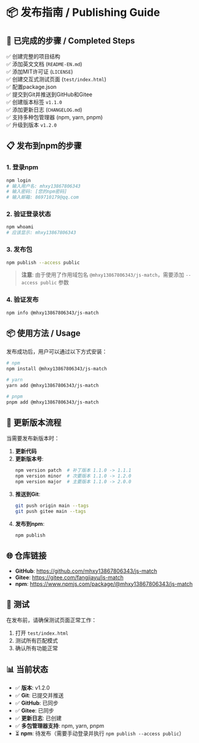 # 📦 发布指南 / Publishing Guide

## 🚀 已完成的步骤 / Completed Steps

✅ 创建完整的项目结构  
✅ 添加英文文档 (`README-EN.md`)  
✅ 添加MIT许可证 (`LICENSE`)  
✅ 创建交互式测试页面 (`test/index.html`)  
✅ 配置package.json  
✅ 提交到Git并推送到GitHub和Gitee  
✅ 创建版本标签 `v1.1.0`  
✅ 添加更新日志 (`CHANGELOG.md`)  
✅ 支持多种包管理器 (npm, yarn, pnpm)  
✅ 升级到版本 `v1.2.0`  

## 📋 发布到npm的步骤

### 1. 登录npm

```bash
npm login
# 输入用户名: mhxy13867806343
# 输入密码: [您的npm密码]
# 输入邮箱: 869710179@qq.com
```

### 2. 验证登录状态

```bash
npm whoami
# 应该显示: mhxy13867806343
```

### 3. 发布包

```bash
npm publish --access public
```

> **注意**: 由于使用了作用域包名 `@mhxy13867806343/js-match`，需要添加 `--access public` 参数

### 4. 验证发布

```bash
npm info @mhxy13867806343/js-match
```

## 📦 使用方法 / Usage

发布成功后，用户可以通过以下方式安装：

```bash
# npm
npm install @mhxy13867806343/js-match

# yarn
yarn add @mhxy13867806343/js-match

# pnpm
pnpm add @mhxy13867806343/js-match
```

## 🔄 更新版本流程

当需要发布新版本时：

1. **更新代码**
2. **更新版本号**:
   ```bash
   npm version patch  # 补丁版本 1.1.0 -> 1.1.1
   npm version minor  # 次要版本 1.1.0 -> 1.2.0
   npm version major  # 主要版本 1.1.0 -> 2.0.0
   ```
3. **推送到Git**:
   ```bash
   git push origin main --tags
   git push gitee main --tags
   ```
4. **发布到npm**:
   ```bash
   npm publish
   ```

## 🌐 仓库链接

- **GitHub**: https://github.com/mhxy13867806343/js-match
- **Gitee**: https://gitee.com/fangjiayu/js-match
- **npm**: https://www.npmjs.com/package/@mhxy13867806343/js-match

## 🧪 测试

在发布前，请确保测试页面正常工作：

1. 打开 `test/index.html`
2. 测试所有匹配模式
3. 确认所有功能正常

## 📊 当前状态

- ✅ **版本**: v1.2.0
- ✅ **Git**: 已提交并推送
- ✅ **GitHub**: 已同步
- ✅ **Gitee**: 已同步
- ✅ **更新日志**: 已创建
- ✅ **多包管理器支持**: npm, yarn, pnpm
- ⏳ **npm**: 待发布（需要手动登录并执行 `npm publish --access public`） 